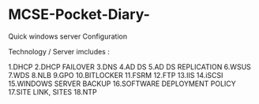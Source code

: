 # MCSE-Pocket-Diary-
Quick windows server Configuration 

Technology / Server imcludes :

1.DHCP
2.DHCP FAILOVER
3.DNS
4.AD DS
5.AD DS REPLICATION 
6.WSUS
7.WDS
8.NLB
9.GPO
10.BITLOCKER
11.FSRM
12.FTP
13.IIS
14.iSCSI
15.WINDOWS SERVER BACKUP
16.SOFTWARE DEPLOYMENT POLICY
17.SITE LINK, SITES
18.NTP


